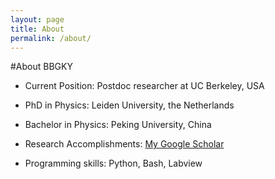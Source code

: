 ```yaml
---
layout: page
title: About
permalink: /about/
---
```


#About BBGKY
* Current Position: Postdoc researcher at UC Berkeley, USA
* PhD in Physics: Leiden University, the Netherlands
* Bachelor in Physics: Peking University, China

* Research Accomplishments: [My Google Scholar](https://scholar.google.com/citations?user=Fdnbba8AAAAJ&hl=en)
* Programming skills: Python, Bash, Labview
